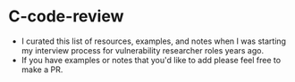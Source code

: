 # C-code-review
- I curated this list of resources, examples, and notes when I was starting my interview process for vulnerability researcher roles years ago.
- If you have examples or notes that you'd like to add please feel free to make a PR.
